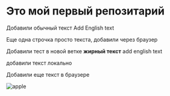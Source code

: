 # Это мой первый репозитарий

Добавили обычный текст Add English text

Еще одна строчка просто текста, добавили через браузер

Добавили тест в новой ветке **жирный текст** add english text


добавили текст локально

Добавили еще текст в браузере

![apple](Avengers.jpg)